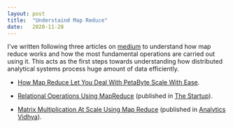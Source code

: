```yaml
---
layout: post
title:  "Understaind Map Reduce"
date:   2020-11-28
---
```


I've written following three articles on [medium](https://www.medium.com) to understand how map reduce works and how the most
fundamental operations are carried out using it. This acts as the first steps towards understanding how distributed analytical systems
process huge amount of data efficiently.

* [How Map Reduce Let You Deal With PetaByte Scale With Ease](https://09kartikeya.medium.com/how-map-reduce-let-you-deal-with-petabyte-scale-with-ease-151fd00b8d1c?source=your_stories_page-------------------------------------).

* [Relational Operations Using MapReduce](https://medium.com/swlh/relational-operations-using-mapreduce-f49e8bd14e31?source=your_stories_page-------------------------------------) (published in [The Startup](https://medium.com/swlh)).

* [Matrix Multiplication At Scale Using Map Reduce](https://medium.com/analytics-vidhya/matrix-multiplication-at-scale-using-map-reduce-d5dc16710095?source=your_stories_page-------------------------------------) (published in [Analytics Vidhya](https://medium.com/analytics-vidhya)).
